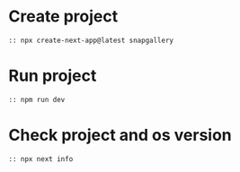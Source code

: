 # Create project
    :: npx create-next-app@latest snapgallery
# Run project
    :: npm run dev
# Check project and os version
    :: npx next info